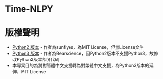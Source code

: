 # Time-NLPY

# 版權聲明
- [Python2 版本](https://github.com/sunfiyes/Time-NLPY) - 作者為sunfiyes，為MIT License，但無License文件
- [Python3 版本](https://github.com/Bearscience/Time-NLPY) - 作者為Bearscience，因Python2版本不支援Python3，故修改Python2版本部份代碼
- 本專案目的為將對簡體中文支援轉為對繁體中文支援，為Python3版本的延伸，MIT License
